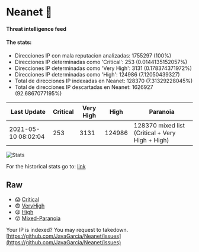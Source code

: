 # Neanet :hocho:
#### Threat intelligence feed
#### The stats:

- Direcciones IP con mala reputacion analizadas: 1755297 (100%)
- Direcciones IP determinadas como 'Critical':  253 (0.0144135152057%)
- Direcciones IP determinadas como 'Very High':  3131 (0.178374371972%)
- Direcciones IP determinadas como 'High':  124986 (7.12050439327)
- Total de direcciones IP indexadas en Neanet:  128370 (7.31329228045%)
- Total de direcciones IP descartadas en Neanet:  1626927 (92.6867077195%)

| Last Update | Critical | Very High | High | Paranoia |
| --- | --- | --- | --- | --- |
| 2021-05-10 08:02:04 | 253 | 3131 | 124986 | 128370 mixed list (Critical + Very High + High)|

![Stats](https://docs.google.com/spreadsheets/d/e/2PACX-1vSnaNMIXVabIpDJjufMlzH7poXnshF3mgd8Is1g9ytUEzVsP5my4Trn8f-xkoLLQ38xpL3HtmUexLo6/pubchart?oid=501124687&format=image)

For the historical stats go to: [link](/stats.csv)
## Raw
- :scream: [Critical](https://raw.githubusercontent.com/JavaGarcia/Neanet/master/blacklists/neanet_critical.txt)
- :fearful: [VeryHigh](https://raw.githubusercontent.com/JavaGarcia/Neanet/master/blacklists/neanet_veryHigh.txtt)
- :frowning: [High](https://raw.githubusercontent.com/JavaGarcia/Neanet/master/blacklists/neanet_high.txt)
- :dizzy_face: [Mixed-Paranoia](https://raw.githubusercontent.com/JavaGarcia/Neanet/master/blacklists/neanet_all.txt)


Your IP is indexed? You may request to takedown. [https://github.com/JavaGarcia/Neanet/issues](https://github.com/JavaGarcia/Neanet/issues)




















































































































































































































































































































































































































































































































































































































































































































































































































































































































































































































































































































































































































































































































































































































































































































































































































































































































































































































































































































































































































































































































































































































































































































































































































































































































































































































































































































































































































































































































































































































































































































































































































































































































































































































































































































































































































































































































































































































































































































































































































































































































































































































































































































































































































































































































































































































































































































































































































































































































































































































































































































































































































































































































































































































































































































































































































































































































































































































































































































































































































































































































































































































































































































































































































































